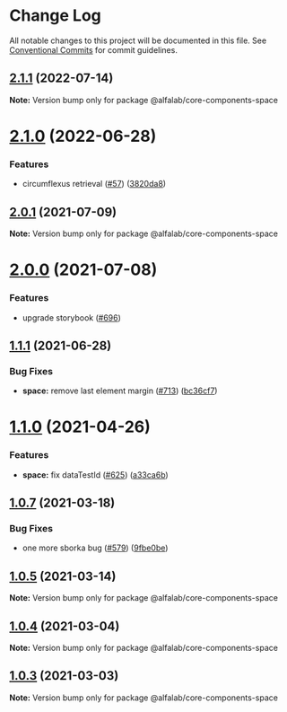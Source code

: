 # Change Log

All notable changes to this project will be documented in this file.
See [Conventional Commits](https://conventionalcommits.org) for commit guidelines.

## [2.1.1](https://github.com/core-ds/core-components/compare/@alfalab/core-components-space@2.1.0...@alfalab/core-components-space@2.1.1) (2022-07-14)

**Note:** Version bump only for package @alfalab/core-components-space





# [2.1.0](https://github.com/core-ds/core-components/compare/@alfalab/core-components-space@2.0.3...@alfalab/core-components-space@2.1.0) (2022-06-28)


### Features

* circumflexus retrieval ([#57](https://github.com/core-ds/core-components/issues/57)) ([3820da8](https://github.com/core-ds/core-components/commit/3820da818bcdcbee6904c648b3e29c3c828fe202))





## [2.0.1](https://github.com/core-ds/core-components/compare/@alfalab/core-components-space@2.0.0...@alfalab/core-components-space@2.0.1) (2021-07-09)

**Note:** Version bump only for package @alfalab/core-components-space





# [2.0.0](https://github.com/core-ds/core-components/compare/@alfalab/core-components-space@1.1.1...@alfalab/core-components-space@2.0.0) (2021-07-08)


### Features

* upgrade storybook ([#696](https://github.com/core-ds/core-components/issues/696))

## [1.1.1](https://github.com/core-ds/core-components/compare/@alfalab/core-components-space@1.1.0...@alfalab/core-components-space@1.1.1) (2021-06-28)


### Bug Fixes

* **space:** remove last element margin ([#713](https://github.com/core-ds/core-components/issues/713)) ([bc36cf7](https://github.com/core-ds/core-components/commit/bc36cf7db35cbd7c5d36c178a50bbd27d2f11b0c))





# [1.1.0](https://github.com/core-ds/core-components/compare/@alfalab/core-components-space@1.0.7...@alfalab/core-components-space@1.1.0) (2021-04-26)


### Features

* **space:** fix dataTestId ([#625](https://github.com/core-ds/core-components/issues/625)) ([a33ca6b](https://github.com/core-ds/core-components/commit/a33ca6ba791a43252b09c5a6d81dbd206aaec2d7))





## [1.0.7](https://github.com/core-ds/core-components/compare/@alfalab/core-components-space@1.0.5...@alfalab/core-components-space@1.0.7) (2021-03-18)


### Bug Fixes

* one more sborka bug ([#579](https://github.com/core-ds/core-components/issues/579)) ([9fbe0be](https://github.com/core-ds/core-components/commit/9fbe0beca56ec5971de78b3f6cda25305b260efc))





## [1.0.5](https://github.com/core-ds/core-components/compare/@alfalab/core-components-space@1.0.4...@alfalab/core-components-space@1.0.5) (2021-03-14)

**Note:** Version bump only for package @alfalab/core-components-space





## [1.0.4](https://github.com/core-ds/core-components/compare/@alfalab/core-components-space@1.0.3...@alfalab/core-components-space@1.0.4) (2021-03-04)

**Note:** Version bump only for package @alfalab/core-components-space





## [1.0.3](https://github.com/core-ds/core-components/compare/@alfalab/core-components-space@1.0.2...@alfalab/core-components-space@1.0.3) (2021-03-03)


**Note:** Version bump only for package @alfalab/core-components-space
